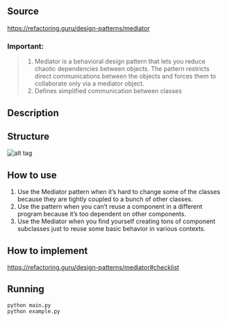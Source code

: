 ## Source

https://refactoring.guru/design-patterns/mediator

### Important:

> 1. Mediator is a behavioral design pattern that lets you reduce chaotic dependencies between objects. The pattern restricts direct communications between the objects and forces them to collaborate only via a mediator object.
> 2. Defines simplified communication between classes

## Description

## Structure

![alt tag](mediator.png)

## How to use

1. Use the Mediator pattern when it’s hard to change some of the classes because they are tightly coupled to a bunch of
   other classes.
2. Use the pattern when you can’t reuse a component in a different program because it’s too dependent on other
   components.
3. Use the Mediator when you find yourself creating tons of component subclasses just to reuse some basic behavior in
   various contexts.

## How to implement

https://refactoring.guru/design-patterns/mediator#checklist

## Running

```
python main.py
python example.py
```